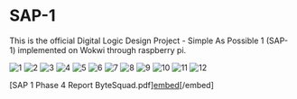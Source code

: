 # SAP-1
This is the official Digital Logic Design Project - Simple As Possible 1 (SAP-1) implemented on Wokwi through raspberry pi.

![1](https://github.com/zee404-code/SAP-1/assets/127659222/8bc19611-7b70-4970-a37f-d6bc390fbda8)
![2](https://github.com/zee404-code/SAP-1/assets/127659222/8356954d-3b96-455d-af5c-b59cee16e325)
![3](https://github.com/zee404-code/SAP-1/assets/127659222/d95072ea-44a7-470f-b19f-7449ab8b6bdf)
![4](https://github.com/zee404-code/SAP-1/assets/127659222/fb05b67a-83a3-452c-989f-16d7b29c121a)
![5](https://github.com/zee404-code/SAP-1/assets/127659222/e31ca52e-a970-4c68-8df2-f2a4ecbb30bd)
![6](https://github.com/zee404-code/SAP-1/assets/127659222/8972305b-ec3f-4c06-a81b-ada582f0c7ae)
![7](https://github.com/zee404-code/SAP-1/assets/127659222/0c50119e-1c84-46d3-8dbb-95451acc484e)
![8](https://github.com/zee404-code/SAP-1/assets/127659222/cfbd6172-39de-4c4a-8af0-e9548cbaeb38)
![9](https://github.com/zee404-code/SAP-1/assets/127659222/17986335-6da7-49f2-bb94-9ad4a44ba6d9)
![10](https://github.com/zee404-code/SAP-1/assets/127659222/69b5c33d-0df8-478d-b531-0d93c7d424fe)
![11](https://github.com/zee404-code/SAP-1/assets/127659222/615f27f1-7f06-4242-8dba-cc859912bfd1)
![12](https://github.com/zee404-code/SAP-1/assets/127659222/6206876b-927f-411f-9db7-2fc2d701d727)






[SAP 1 Phase 4 Report ByteSquad.pdf][embed](https://github.com/zee404-code/SAP-1/files/13780348/SAP.1.Phase.4.Report.ByteSquad.pdf)[/embed]



